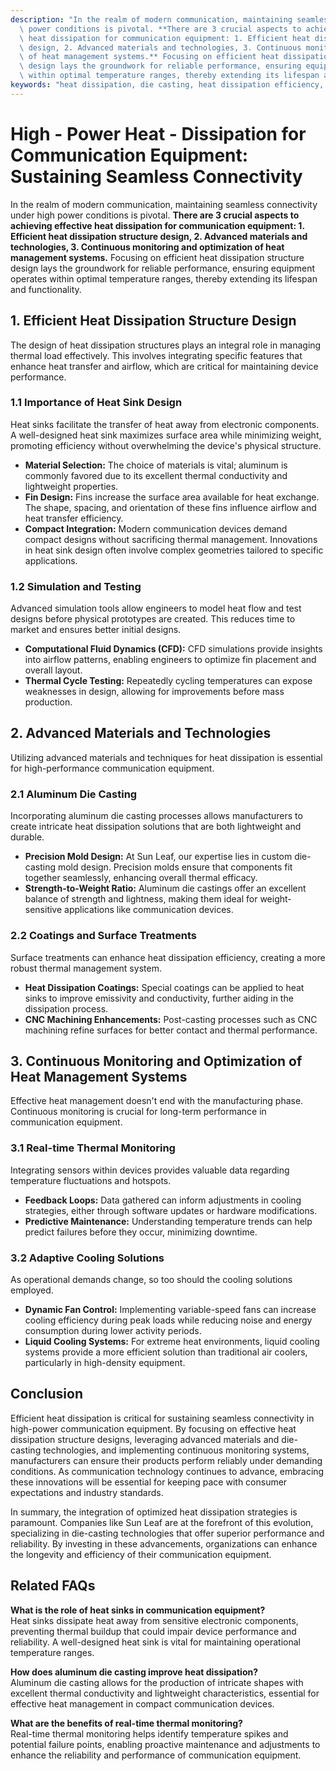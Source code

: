 ```yaml
---
description: "In the realm of modern communication, maintaining seamless connectivity under high\
  \ power conditions is pivotal. **There are 3 crucial aspects to achieving effective\
  \ heat dissipation for communication equipment: 1. Efficient heat dissipation structure\
  \ design, 2. Advanced materials and technologies, 3. Continuous monitoring and optimization\
  \ of heat management systems.** Focusing on efficient heat dissipation structure\
  \ design lays the groundwork for reliable performance, ensuring equipment operates\
  \ within optimal temperature ranges, thereby extending its lifespan and functionality."
keywords: "heat dissipation, die casting, heat dissipation efficiency, die casting process"
---
```

# High - Power Heat - Dissipation for Communication Equipment: Sustaining Seamless Connectivity

In the realm of modern communication, maintaining seamless connectivity under high power conditions is pivotal. **There are 3 crucial aspects to achieving effective heat dissipation for communication equipment: 1. Efficient heat dissipation structure design, 2. Advanced materials and technologies, 3. Continuous monitoring and optimization of heat management systems.** Focusing on efficient heat dissipation structure design lays the groundwork for reliable performance, ensuring equipment operates within optimal temperature ranges, thereby extending its lifespan and functionality.

## **1. Efficient Heat Dissipation Structure Design**

The design of heat dissipation structures plays an integral role in managing thermal load effectively. This involves integrating specific features that enhance heat transfer and airflow, which are critical for maintaining device performance.

### **1.1 Importance of Heat Sink Design**

Heat sinks facilitate the transfer of heat away from electronic components. A well-designed heat sink maximizes surface area while minimizing weight, promoting efficiency without overwhelming the device's physical structure. 

- **Material Selection:** The choice of materials is vital; aluminum is commonly favored due to its excellent thermal conductivity and lightweight properties.
- **Fin Design:** Fins increase the surface area available for heat exchange. The shape, spacing, and orientation of these fins influence airflow and heat transfer efficiency.
- **Compact Integration:** Modern communication devices demand compact designs without sacrificing thermal management. Innovations in heat sink design often involve complex geometries tailored to specific applications.

### **1.2 Simulation and Testing**

Advanced simulation tools allow engineers to model heat flow and test designs before physical prototypes are created. This reduces time to market and ensures better initial designs. 

- **Computational Fluid Dynamics (CFD):** CFD simulations provide insights into airflow patterns, enabling engineers to optimize fin placement and overall layout.
- **Thermal Cycle Testing:** Repeatedly cycling temperatures can expose weaknesses in design, allowing for improvements before mass production.

## **2. Advanced Materials and Technologies**

Utilizing advanced materials and techniques for heat dissipation is essential for high-performance communication equipment. 

### **2.1 Aluminum Die Casting**

Incorporating aluminum die casting processes allows manufacturers to create intricate heat dissipation solutions that are both lightweight and durable. 

- **Precision Mold Design:** At Sun Leaf, our expertise lies in custom die-casting mold design. Precision molds ensure that components fit together seamlessly, enhancing overall thermal efficacy.
- **Strength-to-Weight Ratio:** Aluminum die castings offer an excellent balance of strength and lightness, making them ideal for weight-sensitive applications like communication devices.

### **2.2 Coatings and Surface Treatments**

Surface treatments can enhance heat dissipation efficiency, creating a more robust thermal management system.

- **Heat Dissipation Coatings:** Special coatings can be applied to heat sinks to improve emissivity and conductivity, further aiding in the dissipation process.
- **CNC Machining Enhancements:** Post-casting processes such as CNC machining refine surfaces for better contact and thermal performance.

## **3. Continuous Monitoring and Optimization of Heat Management Systems**

Effective heat management doesn't end with the manufacturing phase. Continuous monitoring is crucial for long-term performance in communication equipment.

### **3.1 Real-time Thermal Monitoring**

Integrating sensors within devices provides valuable data regarding temperature fluctuations and hotspots.

- **Feedback Loops:** Data gathered can inform adjustments in cooling strategies, either through software updates or hardware modifications.
- **Predictive Maintenance:** Understanding temperature trends can help predict failures before they occur, minimizing downtime.

### **3.2 Adaptive Cooling Solutions**

As operational demands change, so too should the cooling solutions employed.

- **Dynamic Fan Control:** Implementing variable-speed fans can increase cooling efficiency during peak loads while reducing noise and energy consumption during lower activity periods.
- **Liquid Cooling Systems:** For extreme heat environments, liquid cooling systems provide a more efficient solution than traditional air coolers, particularly in high-density equipment.

## **Conclusion**

Efficient heat dissipation is critical for sustaining seamless connectivity in high-power communication equipment. By focusing on effective heat dissipation structure designs, leveraging advanced materials and die-casting technologies, and implementing continuous monitoring systems, manufacturers can ensure their products perform reliably under demanding conditions. As communication technology continues to advance, embracing these innovations will be essential for keeping pace with consumer expectations and industry standards.

In summary, the integration of optimized heat dissipation strategies is paramount. Companies like Sun Leaf are at the forefront of this evolution, specializing in die-casting technologies that offer superior performance and reliability. By investing in these advancements, organizations can enhance the longevity and efficiency of their communication equipment.

## Related FAQs

**What is the role of heat sinks in communication equipment?**  
Heat sinks dissipate heat away from sensitive electronic components, preventing thermal buildup that could impair device performance and reliability. A well-designed heat sink is vital for maintaining operational temperature ranges.

**How does aluminum die casting improve heat dissipation?**  
Aluminum die casting allows for the production of intricate shapes with excellent thermal conductivity and lightweight characteristics, essential for effective heat management in compact communication devices.

**What are the benefits of real-time thermal monitoring?**  
Real-time thermal monitoring helps identify temperature spikes and potential failure points, enabling proactive maintenance and adjustments to enhance the reliability and performance of communication equipment.

